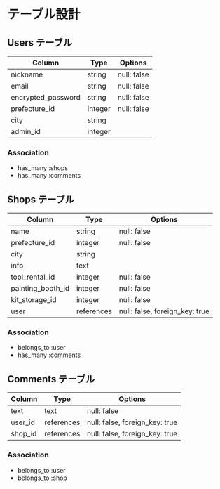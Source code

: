 # テーブル設計

## Users テーブル

| Column             | Type    | Options     |
| ------------------ | ------- | ----------- |
| nickname           | string  | null: false |
| email              | string  | null: false |
| encrypted_password | string  | null: false |
| prefecture_id      | integer | null: false |
| city               | string  |             |
| admin_id           | integer |             |

### Association

- has_many :shops
- has_many :comments

## Shops テーブル

| Column            | Type       | Options                        |
| ----------------- | ---------- | ------------------------------ |
| name              | string     | null: false                    |
| prefecture_id     | integer    | null: false                    |
| city              | string     |                                |
| info              | text       |                                |
| tool_rental_id    | integer    | null: false                    |
| painting_booth_id | integer    | null: false                    |
| kit_storage_id    | integer    | null: false                    |
| user              | references | null: false, foreign_key: true |

### Association

- belongs_to :user
- has_many :comments

## Comments テーブル

| Column  | Type       | Options                        |
| ------- | ---------- | ------------------------------ |
| text    | text       | null: false                    |
| user_id | references | null: false, foreign_key: true |
| shop_id | references | null: false, foreign_key: true |

### Association

- belongs_to :user
- belongs_to :shop
